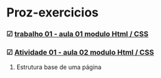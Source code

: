 # Proz-exercicios
### &#9745;  [trabalho 01 - aula 01 modulo  Html / CSS ](./aula01/)
### &#9745;  [Atividade 01 - aula 02 modulo  Html / CSS](./aula01/index.html)
1. Estrutura  base de uma página


